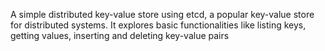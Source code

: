 A simple distributed key-value store using etcd, a popular key-value store for distributed systems. It explores basic functionalities like listing keys, getting values, inserting and deleting key-value pairs
